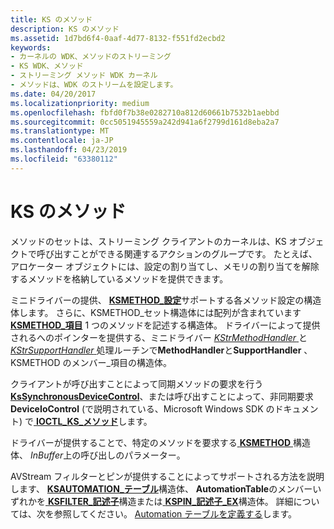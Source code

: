 ```yaml
---
title: KS のメソッド
description: KS のメソッド
ms.assetid: 1d7bd6f4-0aaf-4d77-8132-f551fd2ecbd2
keywords:
- カーネルの WDK、メソッドのストリーミング
- KS WDK、メソッド
- ストリーミング メソッド WDK カーネル
- メソッドは、WDK のストリームを設定します。
ms.date: 04/20/2017
ms.localizationpriority: medium
ms.openlocfilehash: fbfd0f7b38e0282710a812d60661b7532b1aebbd
ms.sourcegitcommit: 0cc5051945559a242d941a6f2799d161d8eba2a7
ms.translationtype: MT
ms.contentlocale: ja-JP
ms.lasthandoff: 04/23/2019
ms.locfileid: "63380112"
---
```

# <a name="ks-methods"></a>KS のメソッド





メソッドのセットは、ストリーミング クライアントのカーネルは、KS オブジェクトで呼び出すことができる関連するアクションのグループです。 たとえば、アロケーター オブジェクトには、設定の割り当てし、メモリの割り当てを解除するメソッドを格納しているメソッドを提供できます。

ミニドライバーの提供、 [ **KSMETHOD\_設定**](https://msdn.microsoft.com/library/windows/hardware/ff563423)サポートする各メソッド設定の構造体します。 さらに、KSMETHOD\_セット構造体には配列が含まれています[ **KSMETHOD\_項目**](https://msdn.microsoft.com/library/windows/hardware/ff563420) 1 つのメソッドを記述する構造体。 ドライバーによって提供されるへのポインターを提供する、ミニドライバー [ *KStrMethodHandler* ](https://msdn.microsoft.com/library/windows/hardware/ff567191)と[ *KStrSupportHandler* ](https://msdn.microsoft.com/library/windows/hardware/ff567206)処理ルーチンで**MethodHandler**と**SupportHandler** 、KSMETHOD のメンバー\_項目の構造体。

クライアントが呼び出すことによって同期メソッドの要求を行う[ **KsSynchronousDeviceControl**](https://msdn.microsoft.com/library/windows/hardware/ff567142)、または呼び出すことによって、非同期要求**DeviceIoControl** (で説明されている、Microsoft Windows SDK のドキュメント) で[ **IOCTL\_KS\_メソッド**](https://msdn.microsoft.com/library/windows/hardware/ff560817)します。

ドライバーが提供することで、特定のメソッドを要求する[ **KSMETHOD** ](https://msdn.microsoft.com/library/windows/hardware/ff563398)構造体、 *InBuffer*上の呼び出しのパラメーター。

AVStream フィルターとピンが提供することによってサポートされる方法を説明します、 [ **KSAUTOMATION\_テーブル**](https://msdn.microsoft.com/library/windows/hardware/ff560990)構造体、 **AutomationTable**のメンバーいずれかを[ **KSFILTER\_記述子**](https://msdn.microsoft.com/library/windows/hardware/ff562553)構造または[ **KSPIN\_記述子\_EX**](https://msdn.microsoft.com/library/windows/hardware/ff563534)構造体。 詳細については、次を参照してください。 [Automation テーブルを定義する](defining-automation-tables.md)します。

 

 




